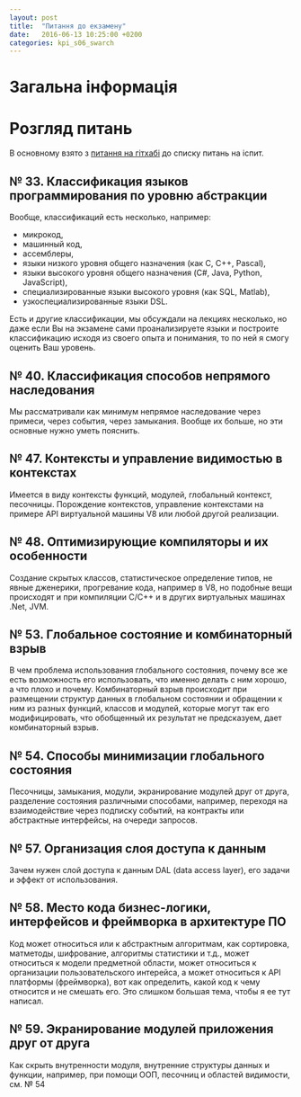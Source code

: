 ```yaml
---
layout: post
title:  "Питання до екзамену"
date:   2016-06-13 10:25:00 +0200
categories: kpi_s06_swarch
---
```


# Загальна інформація

# Розгляд питань

В основному взято з [питання на гітхабі](https://github.com/HowProgrammingWorks/Letters/issues/1) до списку питань на іспит.

## № 33. Классификация языков программирования по уровню абстракции

Вообще, классификаций есть несколько, например: 

- микрокод, 
- машинный код, 
- ассемблеры, 
- языки низкого уровня общего назначения (как C, C++, Pascal), 
- языки высокого уровня общего назначения (C#, Java, Python, JavaScript), 
- специализированные языки высокого уровня (как SQL, Matlab), 
- узкоспециализированные языки DSL. 

Есть и другие классификации, мы обсуждали на лекциях несколько, но даже если Вы на экзамене сами проанализируете языки и построите классификацию исходя из своего опыта и понимания, то по ней я смогу оценить Ваш уровень.

## № 40. Классификация способов непрямого наследования

Мы рассматривали как минимум непрямое наследование через примеси, через события, через замыкания. Вообще их больше, но эти основные нужно уметь пояснить.

## № 47. Контексты и управление видимостью в контекстах

Имеется в виду контексты функций, модулей, глобальный контекст, песочницы. Порождение контекстов, управление контекстами на примере API виртуальной машины V8 или любой другой реализации.

## № 48. Оптимизирующие компиляторы и их особенности

Создание скрытых классов, статистическое определение типов, не явные дженерики, прогревание кода, например в V8, но подобные вещи происходят и при компиляции C/C++ и в других виртуальных машинах .Net, JVM.

## № 53. Глобальное состояние и комбинаторный взрыв

В чем проблема использования глобального состояния, почему все же есть возможность его использовать, что именно делать с ним хорошо, а что плохо и почему. Комбинаторный взрыв происходит при размещении структур данных в глобальном состоянии и обращении к ним из разных функций, классов и модулей, которые могут так его модифицировать, что обобщенный их результат не предсказуем, дает комбинаторный взрыв.

## № 54. Способы минимизации глобального состояния

Песочницы, замыкания, модули, экранирование модулей друг от друга, разделение состояния различными способами, например, переходя на взаимодействие через подписку событий, на контракты или абстрактные интерфейсы, на очереди запросов.

## № 57. Организация слоя доступа к данным

Зачем нужен слой доступа к данным DAL (data access layer), его задачи и эффект от использования.

## № 58. Место кода бизнес-логики, интерфейсов и фреймворка в архитектуре ПО

Код может относиться или к абстрактным алгоритмам, как сортировка, матметоды, шифрование, алгоритмы статистики и т.д., может относиться к модели предметной области, может относиться к организации пользовательского интерейса, а может относиться к API платформы (фреймворка), вот как определить, какой код к чему относится и не смешать его. Это слишком большая тема, чтобы я ее тут написал.

## № 59. Экранирование модулей приложения друг от друга

Как скрыть внутренности модуля, внутренние структуры данных и функции, например, при помощи ООП, песочниц и областей видимости, см. № 54
